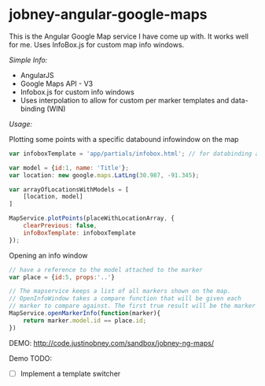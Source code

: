 jobney-angular-google-maps
==========================

This is the Angular Google Map service I have come up with. It works well for me. Uses InfoBox.js for 
custom map info windows.

*Simple Info:*
* AngularJS
* Google Maps API - V3
* Infobox.js for custom info windows
* Uses interpolation to allow for custom per marker templates and data-binding (WIN)

*Usage:*

Plotting some points with a specific databound infowindow on the map
```javascript
var infoboxTemplate = 'app/partials/infobox.html'; // for databinding a map infobox

var model = {id:1, name: 'Title'};
var location: new google.maps.LatLng(30.987, -91.345);

var arrayOfLocationsWithModels = [
    [location, model]
]

MapService.plotPoints(placeWithLocationArray, {
    clearPrevious: false,
    infoBoxTemplate: infoboxTemplate
});
```

Opening an info window
```javascript
// have a reference to the model attached to the marker
var place = {id:5, props:'..'}

// The mapservice keeps a list of all markers shown on the map.
// OpenInfoWindow takes a compare function that will be given each
// marker to compare against. The first true result will be the marker used.
MapService.openMarkerInfo(function(marker){
    return marker.model.id == place.id;
})
```
DEMO: http://code.justinobney.com/sandbox/jobney-ng-maps/

Demo TODO:
- [ ] Implement a template switcher
